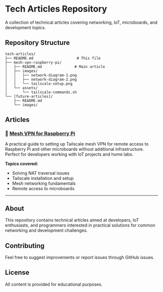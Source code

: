# Tech Articles Repository

A collection of technical articles covering networking, IoT, microboards, and development topics.

## Repository Structure

```
tech-articles/
├── README.md                    # This file
├── mesh-vpn-raspberry-pi/
│   ├── README.md               # Main article
│   ├── images/
│   │   ├── network-diagram-1.png
│   │   ├── network-diagram-2.png
│   │   └── tailscale-setup.png
│   └── assets/
│       └── tailscale-commands.sh
└── [future-articles]/
    ├── README.md
    └── images/
```

## Articles

### 🔗 [Mesh VPN for Raspberry Pi](./mesh-vpn-raspberry-pi/README.md)
A practical guide to setting up Tailscale mesh VPN for remote access to Raspberry Pi and other microboards without additional infrastructure. Perfect for developers working with IoT projects and home labs.

**Topics covered:**
- Solving NAT traversal issues
- Tailscale installation and setup
- Mesh networking fundamentals
- Remote access to microboards

---

## About

This repository contains technical articles aimed at developers, IoT enthusiasts, and programmers interested in practical solutions for common networking and development challenges.

## Contributing

Feel free to suggest improvements or report issues through GitHub issues.

## License

All content is provided for educational purposes.
